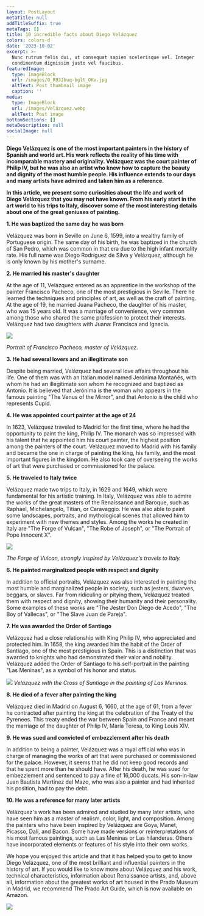 ```yaml
---
layout: PostLayout
metaTitle: null
addTitleSuffix: true
metaTags: []
title: 10 incredible facts about Diego Velázquez
colors: colors-d
date: '2023-10-02'
excerpt: >-
  Nunc rutrum felis dui, ut consequat sapien scelerisque vel. Integer
  condimentum dignissim justo vel faucibus.
featuredImage:
  type: ImageBlock
  url: /images/0_R93Jbuq-bglt_OKv.jpg
  altText: Post thumbnail image
  caption: ''
media:
  type: ImageBlock
  url: /images/Velázquez.webp
  altText: Post image
bottomSections: []
metaDescription: null
socialImage: null
---
```

**Diego Velázquez is one of the most important painters in the history of Spanish and world art. His work reflects the reality of his time with incomparable mastery and originality. Velázquez was the court painter of Philip IV, but he was also an artist who knew how to capture the beauty and dignity of the most humble people. His influence extends to our days and many artists have admired and taken him as a reference.**

**In this article, we present some curiosities about the life and work of Diego Velázquez that you may not have known. From his early start in the art world to his trips to Italy, discover some of the most interesting details about one of the great geniuses of painting.**

**1. He was baptized the same day he was born**

Velázquez was born in Seville on June 6, 1599, into a wealthy family of Portuguese origin. The same day of his birth, he was baptized in the church of San Pedro, which was common in that era due to the high infant mortality rate. His full name was Diego Rodríguez de Silva y Velázquez, although he is only known by his mother's surname.

**2. He married his master's daughter**

At the age of 11, Velázquez entered as an apprentice in the workshop of the painter Francisco Pacheco, one of the most prestigious in Seville. There he learned the techniques and principles of art, as well as the craft of painting. At the age of 19, he married Juana Pacheco, the daughter of his master, who was 15 years old. It was a marriage of convenience, very common among those who shared the same profession to protect their interests. Velázquez had two daughters with Juana: Francisca and Ignacia.

![](https://2.bp.blogspot.com/-sEUe9MRSs_k/Vq49HOj40tI/AAAAAAAAC4k/KpelsQaCQgo/w1200-h630-p-k-no-nu/Retrato%2Bde%2BFrancisco%2BPacheco%2Bpor%2BDiego%2BVel%25C3%25A1zquez%2B%2528Museo%2Bdel%2BPrado%2529.jpg)

*Portrait of Francisco Pacheco, master of Velázquez.*

**3. He had several lovers and an illegitimate son**

Despite being married, Velázquez had several love affairs throughout his life. One of them was with an Italian model named Jerónima Montañés, with whom he had an illegitimate son whom he recognized and baptized as Antonio. It is believed that Jerónima is the woman who appears in the famous painting "The Venus of the Mirror", and that Antonio is the child who represents Cupid.

**4. He was appointed court painter at the age of 24**

In 1623, Velázquez traveled to Madrid for the first time, where he had the opportunity to paint the king, Philip IV. The monarch was so impressed with his talent that he appointed him his court painter, the highest position among the painters of the court. Velázquez moved to Madrid with his family and became the one in charge of painting the king, his family, and the most important figures in the kingdom. He also took care of overseeing the works of art that were purchased or commissioned for the palace.

**5. He traveled to Italy twice**

Velázquez made two trips to Italy, in 1629 and 1649, which were fundamental for his artistic training. In Italy, Velázquez was able to admire the works of the great masters of the Renaissance and Baroque, such as Raphael, Michelangelo, Titian, or Caravaggio. He was also able to paint some landscapes, portraits, and mythological scenes that allowed him to experiment with new themes and styles. Among the works he created in Italy are "The Forge of Vulcan", "The Robe of Joseph", or "The Portrait of Pope Innocent X".

![](https://upload.wikimedia.org/wikipedia/commons/a/ae/Vel%C3%A1zquez_-_La_Fragua_de_Vulcano_%28Museo_del_Prado%2C_1630%29.jpg)

*The Forge of Vulcan, strongly inspired by Velázquez's travels to Italy.*

**6. He painted marginalized people with respect and dignity**

In addition to official portraits, Velázquez was also interested in painting the most humble and marginalized people in society, such as jesters, dwarves, beggars, or slaves. Far from ridiculing or pitying them, Velázquez treated them with respect and dignity, showing their humanity and their personality. Some examples of these works are "The Jester Don Diego de Acedo", "The Boy of Vallecas", or "The Slave Juan de Pareja".

**7. He was awarded the Order of Santiago**

Velázquez had a close relationship with King Philip IV, who appreciated and protected him. In 1658, the king awarded him the habit of the Order of Santiago, one of the most prestigious in Spain. This is a distinction that was awarded to knights who had demonstrated their valor and nobility. Velázquez added the Order of Santiago to his self-portrait in the painting "Las Meninas", as a symbol of his honor and status.

![](https://img2.rtve.es/i/?w=1600&i=1630997276806.jpg)
*Velázquez with the Cross of Santiago in the painting of Las Meninas.*

**8. He died of a fever after painting the king**

Velázquez died in Madrid on August 6, 1660, at the age of 61, from a fever he contracted after painting the king at the celebration of the Treaty of the Pyrenees. This treaty ended the war between Spain and France and meant the marriage of the daughter of Philip IV, María Teresa, to King Louis XIV.

**9. He was sued and convicted of embezzlement after his death**

In addition to being a painter, Velázquez was a royal official who was in charge of managing the works of art that were purchased or commissioned for the palace. However, it seems that he did not keep good records and that he spent more than he should have. After his death, he was sued for embezzlement and sentenced to pay a fine of 16,000 ducats. His son-in-law Juan Bautista Martínez del Mazo, who was also a painter and had inherited his position, had to pay the debt.

**10. He was a reference for many later artists**

Velázquez's work has been admired and studied by many later artists, who have seen him as a master of realism, color, light, and composition. Among the painters who have been inspired by Velázquez are Goya, Manet, Picasso, Dalí, and Bacon. Some have made versions or reinterpretations of his most famous paintings, such as Las Meninas or Las hilanderas. Others have incorporated elements or features of his style into their own works.

We hope you enjoyed this article and that it has helped you to get to know Diego Velázquez, one of the most brilliant and influential painters in the history of art. If you would like to know more about Velázquez and his work, technical characteristics, information about Renaissance artists, and, above all, information about the greatest works of art housed in the Prado Museum in Madrid, we recommend The Prado Art Guide, which is now available on Amazon.

![](/images/1659095223.png)
